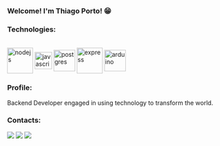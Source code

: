 ### Welcome! I'm Thiago Porto! 😁

### Technologies:
          

<div style="display: inline_block"><br>
  <img align="center" alt="nodejs" height="" width="60px" src="https://cdn.jsdelivr.net/gh/devicons/devicon/icons/nodejs/nodejs-original-wordmark.svg" />
  <img align="center" alt="javascript" height="" width="40px" src="https://cdn.jsdelivr.net/gh/devicons/devicon/icons/javascript/javascript-original.svg" />
  <img align="center" alt="postgres" height="" width="50px"src="https://cdn.jsdelivr.net/gh/devicons/devicon/icons/postgresql/postgresql-original-wordmark.svg" />
  <img align="center" alt="express" height="" width="60px" src="https://cdn.jsdelivr.net/gh/devicons/devicon/icons/express/express-original-wordmark.svg" />       
  <img align="center" alt="arduino" height="" width="50px" src="https://cdn.jsdelivr.net/gh/devicons/devicon/icons/arduino/arduino-original-wordmark.svg" />        
</div>

### Profile:

Backend Developer engaged in using technology to transform the world.


### Contacts:
  
<div> 
 <a href="https://discord.com/users/ThiagoPorto#2264" target="_blank"><img src="https://img.shields.io/badge/Discord-7289DA?style=for-the-badge&logo=discord&logoColor=white" target="_blank"></a> 
  <a href = "mailto:porthiago@gmail.com"><img src="https://img.shields.io/badge/-Gmail-%23333?style=for-the-badge&logo=gmail&logoColor=white" target="_blank"></a>
  <a href="https://www.linkedin.com/in/porthiago/" target="_blank"><img src="https://img.shields.io/badge/-LinkedIn-%230077B5?style=for-the-badge&logo=linkedin&logoColor=white" target="_blank"></a> 

